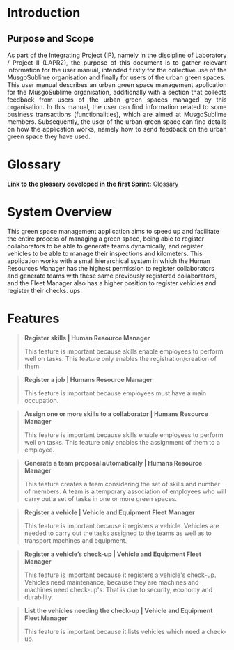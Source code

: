 # Introduction
## Purpose and Scope

<p style="text-align: justify">
As part of the Integrating Project (IP), namely in the discipline of Laboratory / 
Project II (LAPR2), the purpose of this document is to gather relevant information 
for the user manual, intended firstly for the collective use of the MusgoSublime 
organisation and finally for users of the urban green spaces. <br>
This user manual describes an urban green space management application 
for the MusgoSublime organisation, additionally with a section that collects feedback from 
users of the urban green spaces managed by this organisation. In this manual, the 
user can find information related to some business transactions (functionalities), 
which are aimed at MusgoSublime members. Subsequently, the user of the urban green 
space can find details on how the application works, namely how to send feedback on 
the urban green space they have used.
</p>

# Glossary

**Link to the glossary developed in the first Sprint:**
[Glossary](01.requirements-engineering/glossary.md)

# System Overview


This green space management application aims to speed up and facilitate the entire process of managing a green space, being able to register collaborators to be able to generate teams dynamically, and register vehicles to be able to manage their inspections and kilometers. This application works with a small hierarchical system in which the Human Resources Manager has the highest permission to register collaborators and generate teams with these same previously registered collaborators, and the Fleet Manager also has a higher position to register vehicles and register their checks. ups.




# Features

>**Register skills | Human Resource Manager**
>
>This feature is important because skills enable employees to perform well on tasks.
>This feature only enables the registration/creation of them.

>**Register a job | Humans Resource Manager**
>
>This feature is important because employees must have a main occupation.

>**Assign one or more skills to a collaborator | Humans Resource Manager**
>
>This feature is important because skills enable employees to perform well on tasks.
>This feature only enables the assignment of them to a employee.

>**Generate a team proposal automatically | Humans Resource Manager**
>
>This feature creates a team considering the set of skills and number of members.
>A team is a temporary association of employees who will carry out a set of tasks in
one or more green spaces.

>**Register a vehicle | Vehicle and Equipment Fleet Manager**
>
>This feature is important because it registers a vehicle.
>Vehicles are needed to carry out the tasks assigned to the teams as well as to transport
machines and equipment.

>**Register a vehicle’s check-up | Vehicle and Equipment Fleet Manager**
>
>This feature is important because it registers a vehicle's check-up.
>Vehicles need maintenance, because they are machines and machines need check-up's.
>That is due to security, economy and durability.

>**List the vehicles needing the check-up | Vehicle and Equipment Fleet Manager**
>
>This feature is important because it lists vehicles which need a check-up.